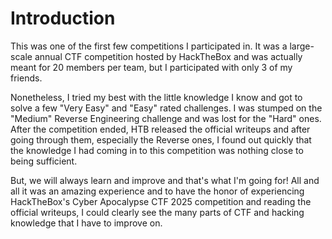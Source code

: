 # Introduction
This was one of the first few competitions I participated in. It was a large-scale annual CTF competition hosted by HackTheBox and was actually meant for 20 members per team, but I participated with only 3 of my friends. 

Nonetheless, I tried my best with the little knowledge I know and got to solve a few "Very Easy" and "Easy" rated challenges. I was stumped on the "Medium" Reverse Engineering challenge and was lost for the "Hard" ones.
After the competition ended, HTB released the official writeups and after going through them, especially the Reverse ones, I found out quickly that the knowledge I had coming in to this competition was nothing close to being sufficient.

But, we will always learn and improve and that's what I'm going for! All and all it was an amazing experience and to have the honor of experiencing HackTheBox's Cyber Apocalypse CTF 2025 competition and reading the official writeups, I could clearly see the many parts of CTF and hacking knowledge that I have to improve on.
